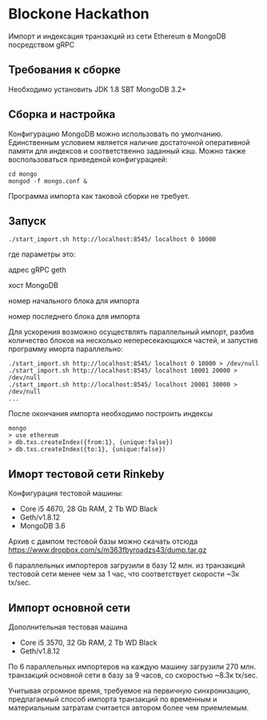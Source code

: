 # Blockone Hackathon

Импорт и индексация транзакций из сети Ethereum в MongoDB посредством gRPC

## Требования к сборке
Необходимо установить JDK 1.8
SBT
MongoDB 3.2+

## Сборка и настройка
Конфигурацию MongoDB можно использовать по умолчанию. 
Единственным условием является наличие достаточной оперативной памяти для индексов и соответственно заданный кэш.
Можно также воспользоваться приведеной конфигурацией:
```
cd mongo
mongod -f mongo.conf &
```
Программа импорта как таковой сборки не требует.

## Запуск
```
./start_import.sh http://localhost:8545/ localhost 0 10000
```
где параметры это:

адрес gRPC geth

хост MongoDB

номер начального блока для импорта

номер последнего блока для импорта

Для ускорения возможно осуществлять параллельный импорт, разбив количество блоков на несколько непересекающихся частей, и запустив программу иморта параллельно:
```
./start_import.sh http://localhost:8545/ localhost 0 10000 > /dev/null
./start_import.sh http://localhost:8545/ localhost 10001 20000 > /dev/null 
./start_import.sh http://localhost:8545/ localhost 20001 30000 > /dev/null
...
```

После окончания импорта необходимо построить индексы
```
mongo
> use ethereum
> db.txs.createIndex({from:1}, {unique:false})
> db.txs.createIndex({to:1}, {unique:false})
```

## Иморт тестовой сети Rinkeby
Конфигурация тестовой машины:
* Core i5 4670, 28 Gb RAM, 2 Tb WD Black
* Geth/v1.8.12
* MongoDB 3.6

Архив с дампом тестовой базы можно скачать отсюда https://www.dropbox.com/s/m363fbyroadzs43/dump.tar.gz

6 параллельных импортеров загрузили в базу 12 млн. из транзакций тестовой сети менее чем за 1 час, что соответствует cкорости ~3к tx/sec.

## Импорт основной сети
Дополнительная тестовая машина
* Core i5 3570, 32 Gb RAM, 2 Tb WD Black
* Geth/v1.8.12

По 6 параллельных импортеров на каждую машину загрузили 270 млн. транзакций основной сети в базу за 9 часов, со скоростью ~8.3к tx/sec.

Учитывая огромное время, требуемое на первичную синхронизацию, предлагаемый способ импорта транзакций по временным и материальным затратам считается автором более чем приемлемым.